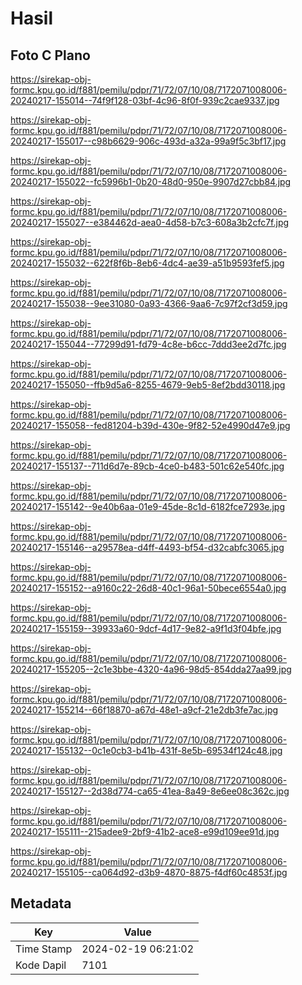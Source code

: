 # Hasil

## Foto C Plano

https://sirekap-obj-formc.kpu.go.id/f881/pemilu/pdpr/71/72/07/10/08/7172071008006-20240217-155014--74f9f128-03bf-4c96-8f0f-939c2cae9337.jpg

https://sirekap-obj-formc.kpu.go.id/f881/pemilu/pdpr/71/72/07/10/08/7172071008006-20240217-155017--c98b6629-906c-493d-a32a-99a9f5c3bf17.jpg

https://sirekap-obj-formc.kpu.go.id/f881/pemilu/pdpr/71/72/07/10/08/7172071008006-20240217-155022--fc5996b1-0b20-48d0-950e-9907d27cbb84.jpg

https://sirekap-obj-formc.kpu.go.id/f881/pemilu/pdpr/71/72/07/10/08/7172071008006-20240217-155027--e384462d-aea0-4d58-b7c3-608a3b2cfc7f.jpg

https://sirekap-obj-formc.kpu.go.id/f881/pemilu/pdpr/71/72/07/10/08/7172071008006-20240217-155032--622f8f6b-8eb6-4dc4-ae39-a51b9593fef5.jpg

https://sirekap-obj-formc.kpu.go.id/f881/pemilu/pdpr/71/72/07/10/08/7172071008006-20240217-155038--9ee31080-0a93-4366-9aa6-7c97f2cf3d59.jpg

https://sirekap-obj-formc.kpu.go.id/f881/pemilu/pdpr/71/72/07/10/08/7172071008006-20240217-155044--77299d91-fd79-4c8e-b6cc-7ddd3ee2d7fc.jpg

https://sirekap-obj-formc.kpu.go.id/f881/pemilu/pdpr/71/72/07/10/08/7172071008006-20240217-155050--ffb9d5a6-8255-4679-9eb5-8ef2bdd30118.jpg

https://sirekap-obj-formc.kpu.go.id/f881/pemilu/pdpr/71/72/07/10/08/7172071008006-20240217-155058--fed81204-b39d-430e-9f82-52e4990d47e9.jpg

https://sirekap-obj-formc.kpu.go.id/f881/pemilu/pdpr/71/72/07/10/08/7172071008006-20240217-155137--711d6d7e-89cb-4ce0-b483-501c62e540fc.jpg

https://sirekap-obj-formc.kpu.go.id/f881/pemilu/pdpr/71/72/07/10/08/7172071008006-20240217-155142--9e40b6aa-01e9-45de-8c1d-6182fce7293e.jpg

https://sirekap-obj-formc.kpu.go.id/f881/pemilu/pdpr/71/72/07/10/08/7172071008006-20240217-155146--a29578ea-d4ff-4493-bf54-d32cabfc3065.jpg

https://sirekap-obj-formc.kpu.go.id/f881/pemilu/pdpr/71/72/07/10/08/7172071008006-20240217-155152--a9160c22-26d8-40c1-96a1-50bece6554a0.jpg

https://sirekap-obj-formc.kpu.go.id/f881/pemilu/pdpr/71/72/07/10/08/7172071008006-20240217-155159--39933a60-9dcf-4d17-9e82-a9f1d3f04bfe.jpg

https://sirekap-obj-formc.kpu.go.id/f881/pemilu/pdpr/71/72/07/10/08/7172071008006-20240217-155205--2c1e3bbe-4320-4a96-98d5-854dda27aa99.jpg

https://sirekap-obj-formc.kpu.go.id/f881/pemilu/pdpr/71/72/07/10/08/7172071008006-20240217-155214--66f18870-a67d-48e1-a9cf-21e2db3fe7ac.jpg

https://sirekap-obj-formc.kpu.go.id/f881/pemilu/pdpr/71/72/07/10/08/7172071008006-20240217-155132--0c1e0cb3-b41b-431f-8e5b-69534f124c48.jpg

https://sirekap-obj-formc.kpu.go.id/f881/pemilu/pdpr/71/72/07/10/08/7172071008006-20240217-155127--2d38d774-ca65-41ea-8a49-8e6ee08c362c.jpg

https://sirekap-obj-formc.kpu.go.id/f881/pemilu/pdpr/71/72/07/10/08/7172071008006-20240217-155111--215adee9-2bf9-41b2-ace8-e99d109ee91d.jpg

https://sirekap-obj-formc.kpu.go.id/f881/pemilu/pdpr/71/72/07/10/08/7172071008006-20240217-155105--ca064d92-d3b9-4870-8875-f4df60c4853f.jpg


## Metadata

| Key        | Value               |
| ---------- | ------------------- |
| Time Stamp | 2024-02-19 06:21:02 |
| Kode Dapil | 7101                |



